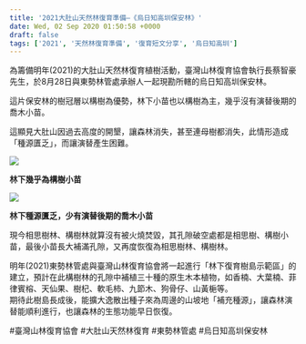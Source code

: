 ```yaml
---
title: '2021大肚山天然林復育準備—《烏日知高圳保安林》'
date: Wed, 02 Sep 2020 01:50:58 +0000
draft: false
tags: ['2021', '天然林復育準備', '復育短文分享', '烏日知高圳']
---
```


為籌備明年(2021)的大肚山天然林復育植樹活動，臺灣山林復育協會執行長蔡智豪先生，於8月28日與東勢林管處承辦人一起現勘所轄的烏日知高圳保安林。

這片保安林的樹冠層以構樹為優勢，林下小苗也以構樹為主，幾乎沒有演替後期的喬木小苗。

這顯見大肚山因過去高度的開墾，讓森林消失，甚至連母樹都消失，此情形造成「種源匱乏」，而讓演替產生困難。

![](https://www.reforestation.tw/wp-content/uploads/2020/09/林下幾乎為構樹小苗.jpg)

**林下幾乎為構樹小苗**

![](https://www.reforestation.tw/wp-content/uploads/2020/09/林下種源匱乏，少有演替後期的喬木小苗.jpg)

**林下種源匱乏，少有演替後期的喬木小苗**

現今相思樹林、構樹林就算沒有被火燒焚毀，其孔隙破空處都是相思樹、構樹小苗，最後小苗長大補滿孔隙，又再度恢復為相思樹林、構樹林。

明年(2021)東勢林管處與臺灣山林復育協會將一起進行「林下復育樹島示範區」的建立，預計在此構樹林的孔隙中補植三十種的原生木本植物，如香楠、大葉楠、菲律賓榕、天仙果、樹杞、軟毛柿、九節木、狗骨仔、山黃梔等。  
期待此樹島長成後，能擴大逸散出種子來為周邊的山坡地「補充種源」，讓森林演替能順利進行，也讓森林的生態功能早日恢復。

#臺灣山林復育協會 #大肚山天然林復育 #東勢林管處 #烏日知高圳保安林